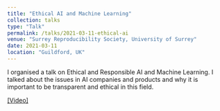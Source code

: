 ```yaml
---
title: "Ethical AI and Machine Learning"
collection: talks
type: "Talk"
permalink: /talks/2021-03-11-ethical-ai
venue: "Surrey Reproducibility Society, University of Surrey"
date: 2021-03-11
location: "Guildford, UK"
---
```


I organised a talk on Ethical and Responsible AI and Machine Learning. I talked about the issues in AI companies and products and why it is important to be transparent and ethical in this field.

[[Video]](https://osf.io/7s45b/)
